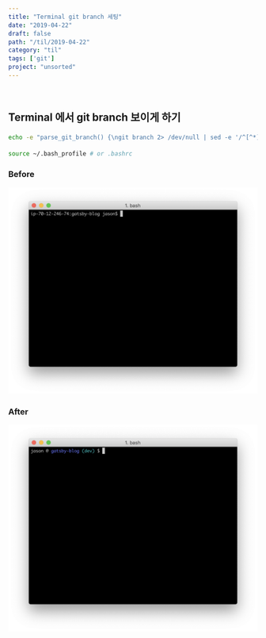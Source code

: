 ```yaml
---
title: "Terminal git branch 세팅"
date: "2019-04-22"
draft: false
path: "/til/2019-04-22"
category: "til"
tags: ['git']
project: "unsorted"
---
```


<br />

## Terminal 에서 git branch 보이게 하기

```bash
echo -e "parse_git_branch() {\ngit branch 2> /dev/null | sed -e '/^[^*]/d' -e 's/* \(.*\)/ (\1)/'\n}\nexport PS1=\"\u @ \[\e[94m\]\W\[\e[36m\]\$(parse_git_branch) \[\e[m\]$ \"" >> ~/.bash_profile # or .bashrc

source ~/.bash_profile # or .bashrc
```

### Before

![before](../../images/til-2019-04-22_2.png)

### After

![after](../../images/til-2019-04-22_1.png)